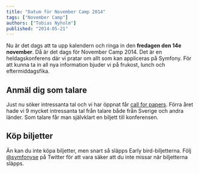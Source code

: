 ```yaml
---
title: "Datum för November Camp 2014"
tags: ["November Camp"]
authors: ["Tobias Nyholm"]
published: "2014-05-21"
---
```


Nu är det dags att ta upp kalendern och ringa in den **fredagen den 14e november**. Då är det dags för November Camp 2014. Det är en
heldagskonferens där vi pratar om allt som kan appliceras på Symfony. För att kunna ta in all nya information bjuder vi
på frukost, lunch och eftermiddagsfika.

## Anmäl dig som talare
Just nu söker intressanta tal och vi har öppnat får [call for papers](http://www.symfony.se/november-camp/#call-for-papers). Förra året
hade vi 9 mycket intressanta tal från talare både från Sverige och andra länder. Som talare får man självklart en biljett
till konferensen.

## Köp biljetter
Än kan du inte köpa biljetter, men snart så släpps Early bird-biljetterna. Följ [@symfonyse](http://www.twitter.com/symfonyse) på
Twitter för att vara säker att du inte missar när biljetterna släpps.